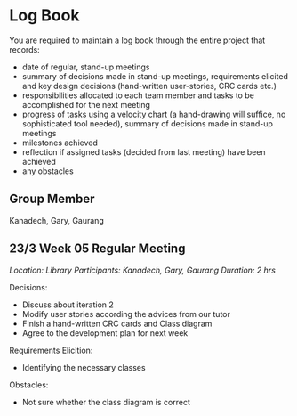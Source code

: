 # Log Book

You are required to maintain a log book through the entire project that records:

- date of regular, stand-up meetings
- summary of decisions made in stand-up meetings, requirements elicited and key design decisions (hand-written user-stories, CRC cards etc.)
- responsibilities allocated to each team member and tasks to be accomplished for the next meeting
- progress of tasks using a velocity chart (a hand-drawing will suffice, no sophisticated tool needed), summary of decisions made in stand-up meetings
- milestones achieved
- reflection if assigned tasks (decided from last meeting) have been achieved
- any obstacles

## Group Member

Kanadech, Gary, Gaurang

## 23/3 Week 05 Regular Meeting

*Location: Library*
*Participants: Kanadech, Gary, Gaurang*
*Duration: 2 hrs*

Decisions:

- Discuss about iteration 2
- Modify user stories according the advices from our tutor
- Finish a hand-written CRC cards and Class diagram
- Agree to the development plan for next week

Requirements Elicition:

- Identifying the necessary classes

Obstacles:

- Not sure whether the class diagram is correct